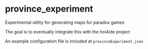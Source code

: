 # province_experiment
Experimental utility for generating maps for paradox games

The goal is to eventually integrate this with the hoi4ide project

An example configuration file is included at `provinceExperiment.json`